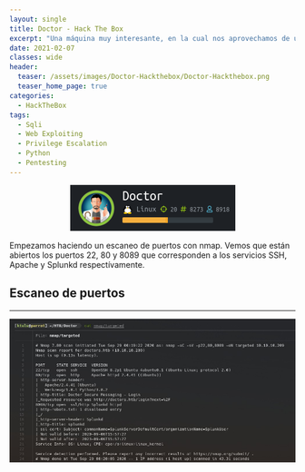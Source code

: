 ```yaml
---
layout: single
title: Doctor - Hack The Box
excerpt: "Una máquina muy interesante, en la cual nos aprovechamos de una vulnerabilidad llamada Server Side Template Injection para la intrusión inicial, y de una mala configuración en splunk para la escalada de privilegios."
date: 2021-02-07
classes: wide
header:
  teaser: /assets/images/Doctor-Hackthebox/Doctor-Hackthebox.png
  teaser_home_page: true
categories:
  - HackTheBox
tags:
  - Sqli
  - Web Exploiting
  - Privilege Escalation
  - Python
  - Pentesting
---
```


<p align="center">
<img src="/assets/images/Doctor-Hackthebox/doctor-hackthebox.png">
</p>

Empezamos haciendo un escaneo de puertos con nmap. Vemos que están abiertos los puertos 22, 80 y 8089 que corresponden a los servicios SSH, Apache y Splunkd respectívamente.

## Escaneo de puertos
---

![](/assets/images/Doctor-Hackthebox/nmap-doctor.png)




